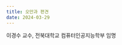 ```yaml
---
title: 오만과 편견 
date: 2024-03-29
---
```


이경수 교수, 전북대학교 컴퓨터인공지능학부 임명

<!--more-->

<!-- 최근, 저는 전북대학교 컴퓨터인공지능학부의 교수로 임명되었습니다. 이 새로운 역할을 통해, 제가 열정을 가지고 연구해온 분야인 딥 러닝, 특히 연합학습과 표현 학습을 사용한 medical 도메인에서의 응용과 함께, 도메인 적응 및 테스트 타임 학습과 같은 컴퓨터 비전 응용을 더 깊게 탐구하게 될 것입니다.

저의 연구는 AI의 기초 이론부터 시작하여, 이미지 처리를 포함한 다양한 특성화 분야의 어플리케이션에 이르기까지 넓은 범위를 아우릅니다. 저는 이론과 실용 사이의 균형을 중시하며, 우리 삶을 변화시킬 수 있는 혁신적인 기술을 개발하는 데 초점을 맞추고 있습니다.

전북대학교에서의 이 새로운 시작은 저에게 매우 의미가 큽니다. 저는 여기서 학생들에게 지식을 전달하고, 함께 배우며 성장할 기회를 갖게 되어 매우 기쁩니다. 또한, 전 세계의 연구자들과 협력하여 우리 분야의 경계를 넓히고, 의료 분야에서 AI의 잠재력을 극대화하기 위한 연구를 지속해 나갈 것입니다.

마지막으로, 전북대학교 컴퓨터인공지능학부에서의 제 역할이 기대되며, 앞으로 이 분야에서의 여정이 더욱 흥미로운 도전이 될 것이라 확신합니다. 여러분의 지속적인 관심과 지원을 부탁드립니다. -->